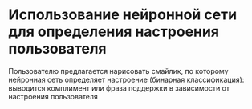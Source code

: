 # Использование нейронной сети для определения настроения пользователя
Пользователю предлагается нарисовать смайлик, по которому нейронная сеть определяет настроение (бинарная классификация): выводится комплимент или фраза поддержки в зависимости от настроения пользователя
